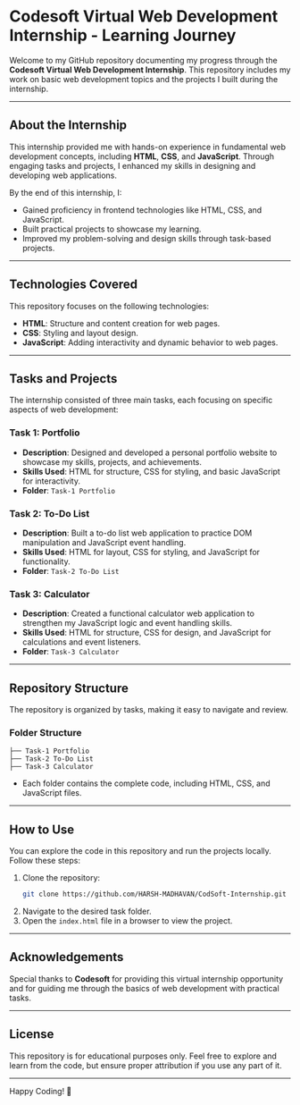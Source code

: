 # Codesoft Virtual Web Development Internship - Learning Journey

Welcome to my GitHub repository documenting my progress through the **Codesoft Virtual Web Development Internship**. This repository includes my work on basic web development topics and the projects I built during the internship.

---

## About the Internship
This internship provided me with hands-on experience in fundamental web development concepts, including **HTML**, **CSS**, and **JavaScript**. Through engaging tasks and projects, I enhanced my skills in designing and developing web applications.

By the end of this internship, I:
- Gained proficiency in frontend technologies like HTML, CSS, and JavaScript.
- Built practical projects to showcase my learning.
- Improved my problem-solving and design skills through task-based projects.

---

## Technologies Covered
This repository focuses on the following technologies:
- **HTML**: Structure and content creation for web pages.
- **CSS**: Styling and layout design.
- **JavaScript**: Adding interactivity and dynamic behavior to web pages.

---

## Tasks and Projects
The internship consisted of three main tasks, each focusing on specific aspects of web development:

### Task 1: Portfolio
- **Description**: Designed and developed a personal portfolio website to showcase my skills, projects, and achievements.
- **Skills Used**: HTML for structure, CSS for styling, and basic JavaScript for interactivity.
- **Folder**: `Task-1 Portfolio`

### Task 2: To-Do List
- **Description**: Built a to-do list web application to practice DOM manipulation and JavaScript event handling.
- **Skills Used**: HTML for layout, CSS for styling, and JavaScript for functionality.
- **Folder**: `Task-2 To-Do List`

### Task 3: Calculator
- **Description**: Created a functional calculator web application to strengthen my JavaScript logic and event handling skills.
- **Skills Used**: HTML for structure, CSS for design, and JavaScript for calculations and event listeners.
- **Folder**: `Task-3 Calculator`

---

## Repository Structure
The repository is organized by tasks, making it easy to navigate and review.

### Folder Structure
```
├── Task-1 Portfolio
├── Task-2 To-Do List
├── Task-3 Calculator
```
- Each folder contains the complete code, including HTML, CSS, and JavaScript files.

---

## How to Use
You can explore the code in this repository and run the projects locally. Follow these steps:
1. Clone the repository:
   ```bash
   git clone https://github.com/HARSH-MADHAVAN/CodSoft-Internship.git
   ```
2. Navigate to the desired task folder.
3. Open the `index.html` file in a browser to view the project.

---

## Acknowledgements
Special thanks to **Codesoft** for providing this virtual internship opportunity and for guiding me through the basics of web development with practical tasks.

---

## License
This repository is for educational purposes only. Feel free to explore and learn from the code, but ensure proper attribution if you use any part of it.

---

Happy Coding! 🌟
